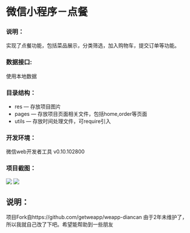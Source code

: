 # 微信小程序－点餐

### 说明：

实现了点餐功能，包括菜品展示，分类筛选，加入购物车，提交订单等功能。

### 数据接口:

使用本地数据

### 目录结构：

- res — 存放项目图片
- pages — 存放项目页面相关文件，包括home,order等页面
- utils — 存放时间处理文件，可require引入

### 开发环境：

微信web开发者工具 v0.10.102800

### 项目截图：

<img src="https://i.loli.net/2019/02/26/5c7509009f73c.png" />
<img src="https://i.loli.net/2019/02/26/5c75097dbc7f4.png" />

## 说明：
项目Fork自https://github.com/getweapp/weapp-diancan  由于2年未维护了，所以我就自己改了下吧。希望能帮助到一些朋友
